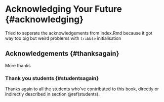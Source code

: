# Acknowledging Your Future {#acknowledging}

Tried to seperate the acknowledgements from index.Rmd because it got way too big but weird problems with `tribble` initialisation

## Acknowledgements {#thanksagain}
More thanks

### Thank you students {#studentsagain}
Thanks again to all the students who've contributed to this book, directly or indirectly described in section \@ref(students).

